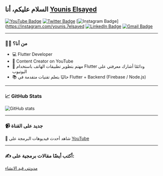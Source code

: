 ## السلام عليكم، أنا [Younis Elsayed](https://github.com/youniselsayed)

[![YouTube Badge](https://img.shields.io/badge/-@YounisElSayed-c4302b?style=flat-square&labelColor=c4302b&logo=youtube&logoColor=white&link=https://www.youtube.com/@YounisElSayed)](https://www.youtube.com/@YounisElSayed)
[![Twitter Badge](https://img.shields.io/badge/-@younis_elsayed-1ca0f1?style=flat-square&labelColor=1ca0f1&logo=twitter&logoColor=white&link=https://twitter.com/younis_elsayed)](https://twitter.com/younis_elsayed)
[![Instagram Badge](https://img.shields.io/badge/-@younis.elsayed-F44747?style=flat-square&labelColor=F44747&logo=instagram&logoColor=white&link=https://instagram.com/younis.elsayed)](https://instagram.com/younis.7elsayed
[![LinkedIn Badge](https://img.shields.io/badge/-Younis%20Elsayed-blue?style=flat-square&logo=Linkedin&logoColor=white&link=https://www.linkedin.com/in/younis-elsayyed)](https://www.linkedin.com/in/younis-elsayed)
[![Gmail Badge](https://img.shields.io/badge/-younis.elsayed@gmail.com-c14438?style=flat-square&logo=Gmail&logoColor=white&link=mailto:younis.elsayed@gmail.com)](mailto:younis.elsayed@gmail.com)

---

### 👨‍💻 من أنا؟
- 💻 Flutter Developer
- 🎥 Content Creator on YouTube
- 🎯 مهتم بتطوير تطبيقات الهاتف باستخدام Flutter ودائمًا أشارك معرفتي على اليوتيوب
- 📚 حاليًا بتعلم تقنيات متقدمة في Flutter + Backend (Firebase / Node.js)

---

### 📈 GitHub Stats
![GitHub stats](https://github-readme-stats.vercel.app/api?username=youniselsayed&show_icons=true&theme=radical)

---

### 📹 جديد على القناة
🎥 شاهد أحدث فيديوهات البرمجة على [YouTube](https://www.youtube.com/@YounisElSayed)

---

### ✍️ أكتب أيضًا مقالات برمجية على:
[مدونتي قيد الإنشاء](https://youniselsayed.dev)

